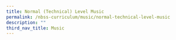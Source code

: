 ```yaml
---
title: Normal (Technical) Level Music
permalink: /nbss-curriculum/music/normal-technical-level-music
description: ""
third_nav_title: Music
---
```


